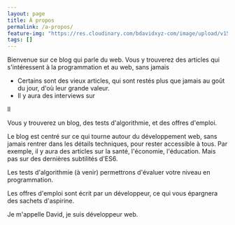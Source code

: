 ```yaml
---
layout: page
title: À propos
permalink: /a-propos/
feature-img: "https://res.cloudinary.com/bdavidxyz-com/image/upload/v1523971085/circuit_sdcyur.jpg"
tags: []
---
```



Bienvenue sur ce blog qui parle du web. Vous y trouverez des articles qui s'intéressent à la programmation et au web, sans jamais 

 * Certains sont des vieux articles, qui sont restés plus que jamais au goût du jour, d'où leur grande valeur.
 * Il y aura des interviews sur




Il 

Vous y trouverez un blog, des tests d'algorithmie, et des offres d'emploi.

Le blog est centré sur ce qui tourne autour du développement web, sans jamais rentrer dans les détails techniques, pour rester accessible à tous. Par exemple, il y aura des articles sur la santé, l'économie, l'éducation. Mais pas sur des dernières subtilités d'ES6.

Les tests d'algorithmie (à venir) permettrons d'évaluer votre niveau en programmation.

Les offres d'emploi sont écrit par un développeur, ce qui vous épargnera des sachets d'aspirine.

Je m'appelle David, je suis développeur web.
